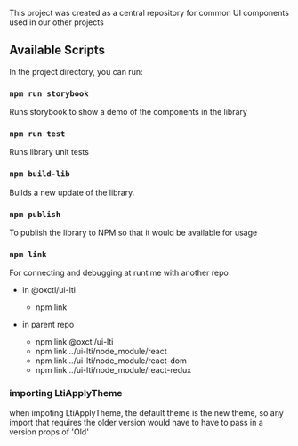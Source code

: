 This project was created as a central repository for common UI components used in our other projects

## Available Scripts

In the project directory, you can run:

### `npm run storybook`

Runs storybook to show a demo of the components in the library

### `npm run test`

Runs library unit tests

### `npm build-lib`

Builds a new update of the library.

### `npm publish`

To publish the library to NPM so that it would be available for usage

### `npm link`
 For connecting and debugging at runtime with another repo
 - in @oxctl/ui-lti
    - npm link

- in parent repo
    - npm link @oxctl/ui-lti
    - npm link ../ui-lti/node_module/react
    - npm link ../ui-lti/node_module/react-dom
    - npm link ../ui-lti/node_module/react-redux


### importing LtiApplyTheme
when impoting LtiApplyTheme, the default theme is the new theme, so any import that requires the older version would have to have to pass in a version props of 'Old'
